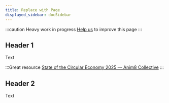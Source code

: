 ```yaml
---
title: Replace with Page 
displayed_sidebar: docSidebar
---
```

:::caution
Heavy work in progress
[Help us](../contribute) to improve this page
:::

## Header 1

Text

:::Great resource
[State of the Circular Economy 2025 — Anim8 Collective](https://www.anim8co.com/state-of-the-circular-economy/#digital-circularity)
:::

## Header 2

Text